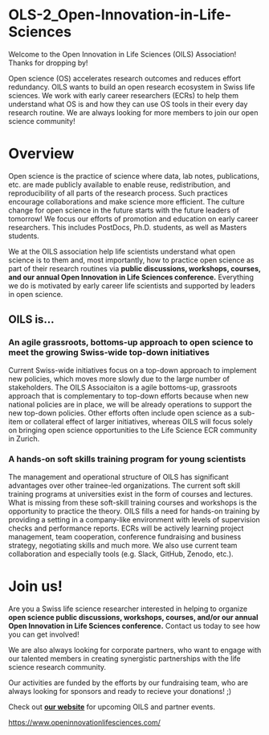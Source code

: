 # OLS-2_Open-Innovation-in-Life-Sciences

Welcome to the Open Innovation in Life Sciences (OILS) Association! Thanks for dropping by!

Open science (OS) accelerates research outcomes and reduces effort redundancy. OILS wants to build an open research ecosystem in Swiss life sciences. We work with early career researchers (ECRs) to help them understand what OS is and how they can use OS tools in their every day research routine. We are always looking for more members to join our open science community!

# Overview

Open science is the practice of science where data, lab notes, publications, etc. are made publicly available to enable reuse, redistribution, and reproducibility of all parts of the research process. Such practices encourage collaborations and make science more efficient. The culture change for open science in the future starts with the future leaders of tomorrow! We focus our efforts of promotion and education on early career researchers. This includes PostDocs, Ph.D. students, as well as Masters students.

We at the OILS association help life scientists understand what open science is to them and, most importantly, how to practice open science as part of their research routines via **public discussions, workshops, courses, and our annual Open Innovation in Life Sciences conference.** Everything we do is motivated by early career life scientists and supported by leaders in open science.

## OILS is...

### An agile grassroots, bottoms-up approach to open science to meet the growing Swiss-wide top-down initiatives

Current Swiss-wide initiatives focus on a top-down approach to implement new policies, which moves more slowly due to the large number of stakeholders. The OILS Associaiton is a agile bottoms-up, grassroots approach that is complementary to top-down efforts because when new national policies are in place, we will be already operations to support the new top-down policies. Other efforts often include open science as a sub-item or collateral effect of larger initiatives, whereas OILS will focus solely on bringing open science opportunities to the Life Science ECR community in Zurich.

### A hands-on soft skills training program for young scientists

The management and operational structure of OILS has significant advantages over other trainee-led organizations. The current soft skill training programs at universities exist in the form of courses and lectures. What is missing from these soft-skill training courses and workshops is the opportunity to practice the theory. OILS fills a need for hands-on training by providing a setting in a company-like environment with levels of supervision checks and performance reports. ECRs will be actively learning project management, team cooperation, conference fundraising and business strategy, negotiating skills and much more. We also use current team collaboration and especially tools (e.g. Slack, GitHub, Zenodo, etc.).

# Join us!

Are you a Swiss life science researcher interested in helping to organize **open science public discussions, workshops, courses, and/or our annual Open Innovation in Life Sciences conference.** Contact us today to see how you can get involved!

We are also always looking for corporate partners, who want to engage with our talented members in creating synergistic partnerships with the life science research community.

Our activities are funded by the efforts by our fundraising team, who are always looking for sponsors and ready to recieve your donations! ;)

Check out [**our website**](https://www.openinnovationlifesciences.com/) for upcoming OILS and partner events.

https://www.openinnovationlifesciences.com/




